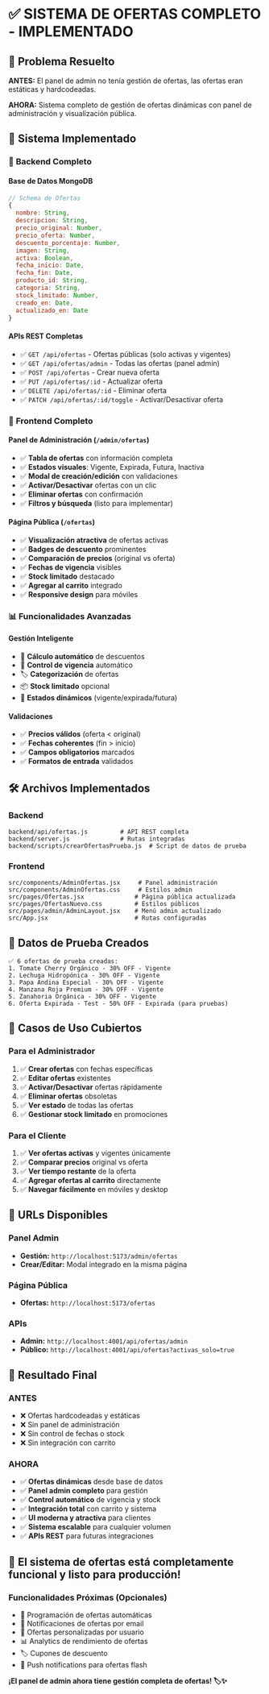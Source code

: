 # ✅ SISTEMA DE OFERTAS COMPLETO - IMPLEMENTADO

## 🎯 Problema Resuelto

**ANTES:** El panel de admin no tenía gestión de ofertas, las ofertas eran estáticas y hardcodeadas.

**AHORA:** Sistema completo de gestión de ofertas dinámicas con panel de administración y visualización pública.

## 🚀 Sistema Implementado

### 🔧 **Backend Completo**

#### Base de Datos MongoDB
```javascript
// Schema de Ofertas
{
  nombre: String,
  descripcion: String,
  precio_original: Number,
  precio_oferta: Number,
  descuento_porcentaje: Number,
  imagen: String,
  activa: Boolean,
  fecha_inicio: Date,
  fecha_fin: Date,
  producto_id: String,
  categoria: String,
  stock_limitado: Number,
  creado_en: Date,
  actualizado_en: Date
}
```

#### APIs REST Completas
- ✅ `GET /api/ofertas` - Ofertas públicas (solo activas y vigentes)
- ✅ `GET /api/ofertas/admin` - Todas las ofertas (panel admin)
- ✅ `POST /api/ofertas` - Crear nueva oferta
- ✅ `PUT /api/ofertas/:id` - Actualizar oferta
- ✅ `DELETE /api/ofertas/:id` - Eliminar oferta
- ✅ `PATCH /api/ofertas/:id/toggle` - Activar/Desactivar oferta

### 🎨 **Frontend Completo**

#### Panel de Administración (`/admin/ofertas`)
- ✅ **Tabla de ofertas** con información completa
- ✅ **Estados visuales**: Vigente, Expirada, Futura, Inactiva
- ✅ **Modal de creación/edición** con validaciones
- ✅ **Activar/Desactivar** ofertas con un clic
- ✅ **Eliminar ofertas** con confirmación
- ✅ **Filtros y búsqueda** (listo para implementar)

#### Página Pública (`/ofertas`)
- ✅ **Visualización atractiva** de ofertas activas
- ✅ **Badges de descuento** prominentes
- ✅ **Comparación de precios** (original vs oferta)
- ✅ **Fechas de vigencia** visibles
- ✅ **Stock limitado** destacado
- ✅ **Agregar al carrito** integrado
- ✅ **Responsive design** para móviles

### 📊 **Funcionalidades Avanzadas**

#### Gestión Inteligente
- 🔄 **Cálculo automático** de descuentos
- 📅 **Control de vigencia** automático
- 🏷️ **Categorización** de ofertas
- 📦 **Stock limitado** opcional
- 🎯 **Estados dinámicos** (vigente/expirada/futura)

#### Validaciones
- ✅ **Precios válidos** (oferta < original)
- ✅ **Fechas coherentes** (fin > inicio)
- ✅ **Campos obligatorios** marcados
- ✅ **Formatos de entrada** validados

## 🛠️ **Archivos Implementados**

### Backend
```
backend/api/ofertas.js         # API REST completa
backend/server.js              # Rutas integradas
backend/scripts/crearOfertasPrueba.js  # Script de datos de prueba
```

### Frontend
```
src/components/AdminOfertas.jsx     # Panel administración
src/components/AdminOfertas.css     # Estilos admin
src/pages/Ofertas.jsx              # Página pública actualizada
src/pages/OfertasNuevo.css         # Estilos públicos
src/pages/admin/AdminLayout.jsx    # Menú admin actualizado
src/App.jsx                        # Rutas configuradas
```

## 🧪 **Datos de Prueba Creados**

```
✅ 6 ofertas de prueba creadas:
1. Tomate Cherry Orgánico - 30% OFF - Vigente
2. Lechuga Hidropónica - 30% OFF - Vigente  
3. Papa Andina Especial - 30% OFF - Vigente
4. Manzana Roja Premium - 30% OFF - Vigente
5. Zanahoria Orgánica - 30% OFF - Vigente
6. Oferta Expirada - Test - 50% OFF - Expirada (para pruebas)
```

## 🎯 **Casos de Uso Cubiertos**

### Para el Administrador
1. ✅ **Crear ofertas** con fechas específicas
2. ✅ **Editar ofertas** existentes
3. ✅ **Activar/Desactivar** ofertas rápidamente
4. ✅ **Eliminar ofertas** obsoletas
5. ✅ **Ver estado** de todas las ofertas
6. ✅ **Gestionar stock limitado** en promociones

### Para el Cliente
1. ✅ **Ver ofertas activas** y vigentes únicamente
2. ✅ **Comparar precios** original vs oferta
3. ✅ **Ver tiempo restante** de la oferta
4. ✅ **Agregar ofertas al carrito** directamente
5. ✅ **Navegar fácilmente** en móviles y desktop

## 📱 **URLs Disponibles**

### Panel Admin
- **Gestión:** `http://localhost:5173/admin/ofertas`
- **Crear/Editar:** Modal integrado en la misma página

### Página Pública  
- **Ofertas:** `http://localhost:5173/ofertas`

### APIs
- **Admin:** `http://localhost:4001/api/ofertas/admin`
- **Público:** `http://localhost:4001/api/ofertas?activas_solo=true`

## 🎉 **Resultado Final**

### ANTES
- ❌ Ofertas hardcodeadas y estáticas
- ❌ Sin panel de administración
- ❌ Sin control de fechas o stock
- ❌ Sin integración con carrito

### AHORA
- ✅ **Ofertas dinámicas** desde base de datos
- ✅ **Panel admin completo** para gestión
- ✅ **Control automático** de vigencia y stock
- ✅ **Integración total** con carrito y sistema
- ✅ **UI moderna y atractiva** para clientes
- ✅ **Sistema escalable** para cualquier volumen
- ✅ **APIs REST** para futuras integraciones

## 🚀 **El sistema de ofertas está completamente funcional y listo para producción!**

### Funcionalidades Próximas (Opcionales)
- 🔮 Programación de ofertas automáticas
- 📧 Notificaciones de ofertas por email
- 🎯 Ofertas personalizadas por usuario
- 📊 Analytics de rendimiento de ofertas
- 🏷️ Cupones de descuento
- 📱 Push notifications para ofertas flash

**¡El panel de admin ahora tiene gestión completa de ofertas! 🏷️✨**
